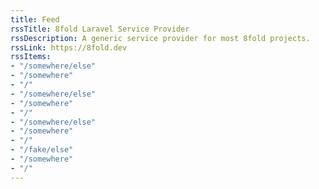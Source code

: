 ```yaml
---
title: Feed
rssTitle: 8fold Laravel Service Provider
rssDescription: A generic service provider for most 8fold projects.
rssLink: https://8fold.dev
rssItems:
- "/somewhere/else"
- "/somewhere"
- "/"
- "/somewhere/else"
- "/somewhere"
- "/"
- "/somewhere/else"
- "/somewhere"
- "/"
- "/fake/else"
- "/somewhere"
- "/"
---
```

